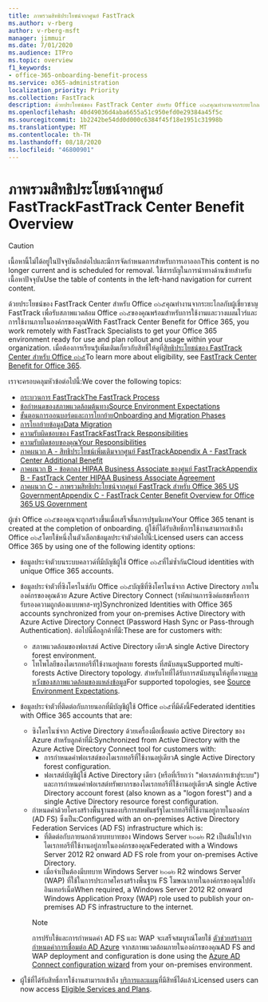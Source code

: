 ```yaml
---
title: ภาพรวมสิทธิประโยชน์จากศูนย์ FastTrack
ms.author: v-rberg
author: v-rberg-msft
manager: jimmuir
ms.date: 7/01/2020
ms.audience: ITPro
ms.topic: overview
f1_keywords:
- office-365-onboarding-benefit-process
ms.service: o365-administration
localization_priority: Priority
ms.collection: FastTrack
description: ด้วยประโยชน์ของ FastTrack Center สำหรับ Office ๓๖๕คุณทำงานจากระยะไกลกับผู้เชี่ยวชาญ FastTrack เพื่อรับสภาพแวดล้อม Office ๓๖๕ของคุณพร้อมสำหรับการใช้งานและวางแผนไวร์และการใช้งานภายในองค์กรของคุณ เมื่อต้องการเรียนรู้เพิ่มเติมเกี่ยวกับสิทธิ์ให้ดูที่สิทธิประโยชน์ของ FastTrack Center สำหรับ Office ๓๖๕
ms.openlocfilehash: 40d49036d4aba6655a51c950efd0e29384a45f5c
ms.sourcegitcommit: 1b2242be54dd0d000c6384f45f18e1951c31998b
ms.translationtype: MT
ms.contentlocale: th-TH
ms.lasthandoff: 08/18/2020
ms.locfileid: "46800901"
---
```

# <a name="fasttrack-center-benefit-overview"></a><span data-ttu-id="c18dc-104">ภาพรวมสิทธิประโยชน์จากศูนย์ FastTrack</span><span class="sxs-lookup"><span data-stu-id="c18dc-104">FastTrack Center Benefit Overview</span></span>

> [!CAUTION]
> <span data-ttu-id="c18dc-105">เนื้อหานี้ไม่ได้อยู่ในปัจจุบันอีกต่อไปและมีการจัดกำหนดการสำหรับการเอาออก</span><span class="sxs-lookup"><span data-stu-id="c18dc-105">This content is no longer current and is scheduled for removal.</span></span> <span data-ttu-id="c18dc-106">ใช้สารบัญในการนำทางด้านซ้ายสำหรับเนื้อหาปัจจุบัน</span><span class="sxs-lookup"><span data-stu-id="c18dc-106">Use the table of contents in the left-hand navigation for current content.</span></span>

<span data-ttu-id="c18dc-107">ด้วยประโยชน์ของ FastTrack Center สำหรับ Office ๓๖๕คุณทำงานจากระยะไกลกับผู้เชี่ยวชาญ FastTrack เพื่อรับสภาพแวดล้อม Office ๓๖๕ของคุณพร้อมสำหรับการใช้งานและวางแผนไวร์และการใช้งานภายในองค์กรของคุณ</span><span class="sxs-lookup"><span data-stu-id="c18dc-107">With FastTrack Center Benefit for Office 365, you work remotely with FastTrack Specialists to get your Office 365 environment ready for use and plan rollout and usage within your organization.</span></span> <span data-ttu-id="c18dc-108">เมื่อต้องการเรียนรู้เพิ่มเติมเกี่ยวกับสิทธิ์ให้ดูที่[สิทธิประโยชน์ของ FastTrack Center สำหรับ Office ๓๖๕](O365-fasttrack-benefit-for-office-365.md)</span><span class="sxs-lookup"><span data-stu-id="c18dc-108">To learn more about eligibility, see [FastTrack Center Benefit for Office 365](O365-fasttrack-benefit-for-office-365.md).</span></span>
  
<span data-ttu-id="c18dc-109">เราจะครอบคลุมหัวข้อต่อไปนี้:</span><span class="sxs-lookup"><span data-stu-id="c18dc-109">We cover the following topics:</span></span>
- [<span data-ttu-id="c18dc-110">กระบวนการ FastTrack</span><span class="sxs-lookup"><span data-stu-id="c18dc-110">The FastTrack Process</span></span>](O365-fasttrack-process.md) 
- [<span data-ttu-id="c18dc-111">ข้อกำหนดของสภาพแวดล้อมต้นทาง</span><span class="sxs-lookup"><span data-stu-id="c18dc-111">Source Environment Expectations</span></span>](O365-source-environment-expectations.md)
- [<span data-ttu-id="c18dc-112">ขั้นตอนการออนบอร์ดและการโยกย้าย</span><span class="sxs-lookup"><span data-stu-id="c18dc-112">Onboarding and Migration Phases</span></span>](O365-onboarding-and-migration.md)
- [<span data-ttu-id="c18dc-113">การโยกย้ายข้อมูล</span><span class="sxs-lookup"><span data-stu-id="c18dc-113">Data Migration</span></span>](O365-data-migration.md)
- [<span data-ttu-id="c18dc-114">ความรับผิดชอบของ FastTrack</span><span class="sxs-lookup"><span data-stu-id="c18dc-114">FastTrack Responsibilities</span></span>](O365-fasttrack-responsibilities.md)
- [<span data-ttu-id="c18dc-115">ความรับผิดชอบของคุณ</span><span class="sxs-lookup"><span data-stu-id="c18dc-115">Your Responsibilities</span></span>](O365-your-responsibilities.md) 
- [<span data-ttu-id="c18dc-116">ภาคผนวก A - สิทธิประโยชน์เพิ่มเติมจากศูนย์ FastTrack</span><span class="sxs-lookup"><span data-stu-id="c18dc-116">Appendix A - FastTrack Center Additional Benefit</span></span>](O365-fasttrack-additional-benefits.md)
- [<span data-ttu-id="c18dc-117">ภาคผนวก B - ข้อตกลง HIPAA Business Associate ของศูนย์ FastTrack</span><span class="sxs-lookup"><span data-stu-id="c18dc-117">Appendix B - FastTrack Center HIPAA Business Associate Agreement</span></span>](O365-hipaa-business-associate-agreement.md)
- [<span data-ttu-id="c18dc-118">ภาคผนวก C - ภาพรวมสิทธิประโยชน์จากศูนย์ FastTrack สำหรับ Office 365 US Government</span><span class="sxs-lookup"><span data-stu-id="c18dc-118">Appendix C - FastTrack Center Benefit Overview for Office 365 US Government</span></span>](US-Gov-appendix-overview.md)
    
<span data-ttu-id="c18dc-119">ผู้เช่า Office ๓๖๕ของคุณจะถูกสร้างขึ้นเมื่อเสร็จสิ้นการปฐมนิเทศ</span><span class="sxs-lookup"><span data-stu-id="c18dc-119">Your Office 365 tenant is created at the completion of onboarding.</span></span> <span data-ttu-id="c18dc-120">ผู้ใช้ที่ได้รับสิทธิ์การใช้งานสามารถเข้าถึง Office ๓๖๕โดยใช้หนึ่งในตัวเลือกข้อมูลประจำตัวต่อไปนี้:</span><span class="sxs-lookup"><span data-stu-id="c18dc-120">Licensed users can access Office 365 by using one of the following identity options:</span></span>
- <span data-ttu-id="c18dc-121">ข้อมูลประจำตัวบนระบบคลาวด์ที่มีบัญชีผู้ใช้ Office ๓๖๕ที่ไม่ซ้ำกัน</span><span class="sxs-lookup"><span data-stu-id="c18dc-121">Cloud identities with unique Office 365 accounts.</span></span>
- <span data-ttu-id="c18dc-122">ข้อมูลประจำตัวที่ซิงโครไนซ์กับ Office ๓๖๕บัญชีที่ซิงโครไนซ์จาก Active Directory ภายในองค์กรของคุณด้วย Azure Active Directory Connect (รหัสผ่านการซิงค์แฮชหรือการรับรองความถูกต้องแบบพาส-ทรู)</span><span class="sxs-lookup"><span data-stu-id="c18dc-122">Synchronized Identities with Office 365 accounts synchronized from your on-premises Active Directory with Azure Active Directory Connect (Password Hash Sync or Pass-through Authentication).</span></span> <span data-ttu-id="c18dc-123">ต่อไปนี้คือลูกค้าที่มี:</span><span class="sxs-lookup"><span data-stu-id="c18dc-123">These are for customers with:</span></span>
  - <span data-ttu-id="c18dc-124">สภาพแวดล้อมของฟอเรสต์ Active Directory เดียว</span><span class="sxs-lookup"><span data-stu-id="c18dc-124">A single Active Directory forest environment.</span></span>
  - <span data-ttu-id="c18dc-125">โทโพโลยีของไดเรกทอรีที่ใช้งานอยู่หลาย forests ที่สนับสนุน</span><span class="sxs-lookup"><span data-stu-id="c18dc-125">Supported multi-forests Active Directory topology.</span></span> <span data-ttu-id="c18dc-126">สำหรับโทที่ได้รับการสนับสนุนให้ดูที่ความ[คาดหวังของสภาพแวดล้อมของแหล่งข้อมูล](O365-source-environment-expectations.md)</span><span class="sxs-lookup"><span data-stu-id="c18dc-126">For supported topologies, see [Source Environment Expectations](O365-source-environment-expectations.md).</span></span>
- <span data-ttu-id="c18dc-127">ข้อมูลประจำตัวที่ติดต่อกับภายนอกที่มีบัญชีผู้ใช้ Office ๓๖๕ที่มีดังนี้</span><span class="sxs-lookup"><span data-stu-id="c18dc-127">Federated identities with Office 365 accounts that are:</span></span>
  - <span data-ttu-id="c18dc-128">ซิงโครไนซ์จาก Active Directory ด้วยเครื่องมือเชื่อมต่อ active Directory ของ Azure สำหรับลูกค้าที่มี:</span><span class="sxs-lookup"><span data-stu-id="c18dc-128">Synchronized from Active Directory with the Azure Active Directory Connect tool for customers with:</span></span>
      - <span data-ttu-id="c18dc-129">การกำหนดค่าฟอเรสต์ของไดเรกทอรีที่ใช้งานอยู่เดียว</span><span class="sxs-lookup"><span data-stu-id="c18dc-129">A single Active Directory forest configuration.</span></span>
      - <span data-ttu-id="c18dc-130">ฟอเรสต์บัญชีผู้ใช้ Active Directory เดียว (หรือที่เรียกว่า "ฟอเรสต์การเข้าสู่ระบบ") และการกำหนดค่าฟอเรสต์ทรัพยากรของไดเรกทอรีที่ใช้งานอยู่เดียว</span><span class="sxs-lookup"><span data-stu-id="c18dc-130">A single Active Directory account forest (also known as a "logon forest") and a single Active Directory resource forest configuration.</span></span>
  - <span data-ttu-id="c18dc-131">กำหนดค่าด้วยโครงสร้างพื้นฐานของบริการสหพันธรัฐไดเรกทอรีที่ใช้งานอยู่ภายในองค์กร (AD FS) ซึ่งเป็น:</span><span class="sxs-lookup"><span data-stu-id="c18dc-131">Configured with an on-premises Active Directory Federation Services (AD FS) infrastructure which is:</span></span>
      - <span data-ttu-id="c18dc-132">ที่ติดต่อกับภายนอกด้วยบทบาทของ Windows Server ๒๐๑๒ R2 เป็นต้นไปจากไดเรกทอรีที่ใช้งานอยู่ภายในองค์กรของคุณ</span><span class="sxs-lookup"><span data-stu-id="c18dc-132">Federated with a Windows Server 2012 R2 onward AD FS role from your on-premises Active Directory.</span></span>
      - <span data-ttu-id="c18dc-133">เมื่อจำเป็นต้องมีบทบาท Windows Server ๒๐๑๒ R2 windows Server (WAP) ที่ใช้ในการประกาศโครงสร้างพื้นฐาน FS โฆษณาภายในองค์กรของคุณไปยังอินเทอร์เน็ต</span><span class="sxs-lookup"><span data-stu-id="c18dc-133">When required, a Windows Server 2012 R2 onward Windows Application Proxy (WAP) role used to publish your on-premises AD FS infrastructure to the internet.</span></span>
    > [!NOTE]
    > <span data-ttu-id="c18dc-134">การปรับใช้และการกำหนดค่า AD FS และ WAP จะเสร็จสมบูรณ์โดยใช้ [ตัวช่วยสร้างการกำหนดค่าการเชื่อมต่อ AD Azure](https://go.microsoft.com/fwlink/?linkid=844794) จากสภาพแวดล้อมภายในองค์กรของคุณ</span><span class="sxs-lookup"><span data-stu-id="c18dc-134">AD FS and WAP deployment and configuration is done using the [Azure AD Connect configuration wizard](https://go.microsoft.com/fwlink/?linkid=844794) from your on-premises environment.</span></span> 
  
- <span data-ttu-id="c18dc-135">ผู้ใช้ที่ได้รับสิทธิ์การใช้งานสามารถเข้าถึง [บริการและแผน](M365-eligible-services-and-plans.md)ที่มีสิทธิ์ได้แล้ว</span><span class="sxs-lookup"><span data-stu-id="c18dc-135">Licensed users can now access [Eligible Services and Plans](M365-eligible-services-and-plans.md).</span></span>

